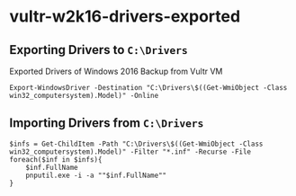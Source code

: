# vultr-w2k16-drivers-exported
## Exporting Drivers to `C:\Drivers`
Exported Drivers of Windows 2016 Backup from Vultr VM

```
Export-WindowsDriver -Destination "C:\Drivers\$((Get-WmiObject -Class win32_computersystem).Model)" -Online
```


## Importing Drivers from `C:\Drivers`

```
$infs = Get-ChildItem -Path "C:\Drivers\$((Get-WmiObject -Class win32_computersystem).Model)" -Filter "*.inf" -Recurse -File
foreach($inf in $infs){
    $inf.FullName
    pnputil.exe -i -a ""$inf.FullName""
}
```
